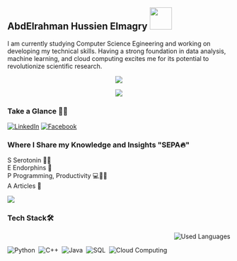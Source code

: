 ## AbdElrahman Hussien Elmagry <img src="https://media.tenor.com/NR-Kr20l4d4AAAAi/anime-hi.gif" width="50">

I am currently studying Computer Science Egineering and working on developing my technical skills. Having a strong foundation in data analysis, machine learning, and cloud computing excites me for its potential to revolutionize scientific research.

<p align="center">
  <a href="https://github.com/DenverCoder1/readme-typing-svg"><img src="https://readme-typing-svg.herokuapp.com/?lines=Never%20Give-Up;Machine%20Learning%20;&font=Fira%20Code&center=true&width=440&height=45&color=A020F0&vCenter=true&size=22"></a>
</p> 
<p align="center">
  <a href="https://github.com/DenverCoder1/readme-typing-svg"><img src="https://readme-typing-svg.herokuapp.com/?lines=Study%20Hard;Data%20Analysis%20;%20Machine%20Learning%20;&font=Fira%20Code&center=true&width=440&height=45&color=bd7dbd&vCenter=true&size=22"></a>
</p> 

### Take a Glance 👩‍💻
[![LinkedIn](https://img.shields.io/badge/-LinkedIn-A020F0?style=for-the-badge&logo=linkedin&logoColor=white)](https://www.linkedin.com/in/elmagry123?utm_source=share&utm_campaign=share_via&utm_content=profile&utm_medium=android_app) [![Facebook](https://img.shields.io/badge/-Facebook-A020F0?style=for-the-badge&logo=facebook&logoColor=white)](https://www.linkedin.com/in/elmagry123?utm_source=share&utm_campaign=share_via&utm_content=profile&utm_medium=android_app) 

### Where I Share my Knowledge and Insights "SEPA🔥"
<p style="margin-top: 0">S Serotonin 👩‍🔬<br>
E Endorphins 🧬<br>
P Programming, Productivity 💻💪🏻<br>
A Articles 📝</p>

<a href="https://komarev.com/ghpvc/?username=elmagry123&style=for-the-badge&color=bd7dbd">
    <img src="https://komarev.com/ghpvc/?username=elmagry123&style=for-the-badge&color=bd7dbd">
</a>

### Tech Stack🛠
<img align="right" src="https://github-readme-stats.vercel.app/api/top-langs?username=elmagry123&show_icons=true&locale=en&layout=compact&theme=radical" alt="Used Languages" />

<br>

![Python](https://img.shields.io/badge/-Python%20-05122A?style=flat&logo=python)&nbsp;
![C++](https://img.shields.io/badge/c++-05122A?style=for-the-badge&logo=c%2B%2B&logoColor=cyan)&nbsp;
![Java](https://img.shields.io/badge/java-05122A?style=for-the-badge&logo=java&logoColor=orange)&nbsp;
![SQL](https://img.shields.io/badge/SQL-05122A?style=for-the-badge&logo=Microsoft%20SQL%20Server&logoColor=red)&nbsp;
![Cloud Computing](https://img.shields.io/badge/cloud%20computing-05122A?style=for-the-badge&logo=microsoft-azure&logoColor=blue)&nbsp;
